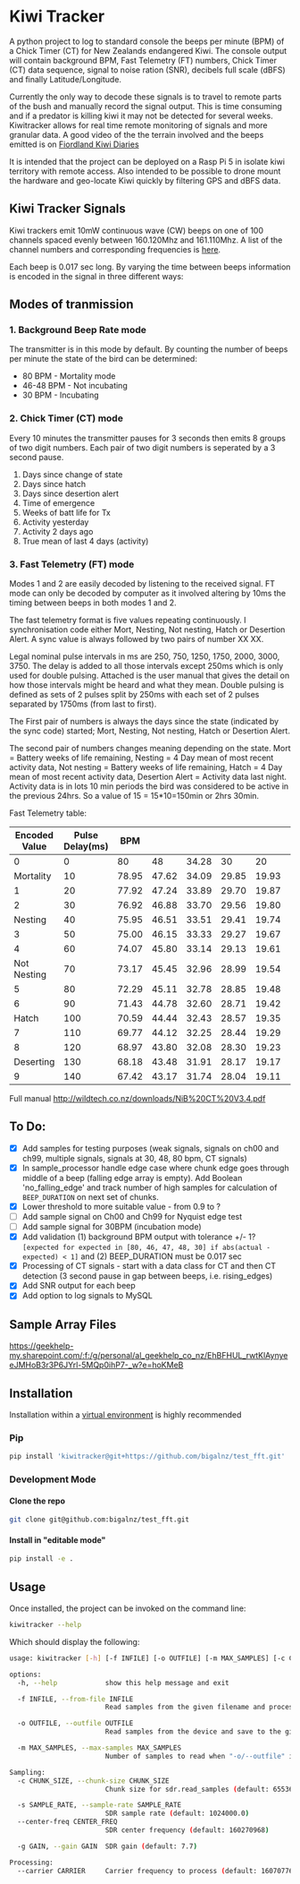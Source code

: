 # Kiwi Tracker

A python project to log to standard console the beeps per minute (BPM) of a Chick Timer (CT) for New Zealands endangered Kiwi. The console output will contain background BPM, Fast Telemetry (FT) numbers, Chick Timer (CT) data sequence, signal to noise ration (SNR), decibels full scale (dBFS) and finally Latitude/Longitude.

Currently the only way to decode these signals is to travel to remote parts of the bush and manually record the signal output. This is time consuming and if a predator is killing kiwi it may not be detected for several weeks. Kiwitracker allows for real time remote monitoring of signals and more granular data. A good video of the the terrain involved and the beeps emitted is on [Fiordland Kiwi Diaries](https://www.youtube.com/watch?v=DQILKrjDUYc&t=5s )

It is intended that the project can be deployed on a Rasp Pi 5 in isolate kiwi territory with remote access. Also intended to be possible to drone mount the hardware and geo-locate Kiwi quickly by filtering GPS and dBFS data.

## Kiwi Tracker Signals

Kiwi trackers emit 10mW continuous wave (CW) beeps on one of 100 channels spaced evenly between 160.120Mhz and 161.110Mhz. A list of the channel numbers and corresponding frequencies is [here](https://github.com/bigalnz/test_fft/blob/main/src/kiwitracker/freq_chart.txt).

Each beep is 0.017 sec long. By varying the time between beeps information is encoded in the signal in three different ways: 

## Modes of tranmission

### 1. Background Beep Rate mode

The transmitter is in this mode by default. By counting the number of beeps per minute the state of the bird can be determined:

* 80 BPM - Mortality mode
* 46-48 BPM - Not incubating
* 30 BPM - Incubating

### 2. Chick Timer (CT) mode

  Every 10 minutes the transmitter pauses for 3 seconds then emits 8 groups of two digit numbers. Each pair of two digit numbers is seperated by a 3 second pause.

  1. Days since change of state
  2. Days since hatch
  3. Days since desertion alert
  4. Time of emergence
  5. Weeks of batt life for Tx
  6. Activity yesterday
  7. Activity 2 days ago
  8. True mean of last 4 days (activity)

### 3. Fast Telemetry (FT) mode

Modes 1 and 2 are easily decoded by listening to the received signal. FT mode can only be decoded by computer as it involved altering by 10ms the timing between beeps in both modes 1 and 2. 

The fast telemetry format is five values repeating continuously. I synchronisation code either Mort, Nesting, Not nesting, Hatch or Desertion Alert. A sync value is always followed by two pairs of number XX XX.

Legal nominal pulse intervals in ms are 250, 750, 1250, 1750, 2000, 3000, 3750. The delay is added to all those intervals except 250ms which is only used for double pulsing. Attached is the user manual that gives the detail on how those intervals might be heard and what they mean. Double pulsing is defined as sets of 2 pulses split by 250ms with each set of 2 pulses separated by 1750ms (from last to first).

The First pair of numbers is always the days since the state (indicated by the sync code) started; Mort, Nesting, Not nesting, Hatch or Desertion Alert.

The second pair of numbers changes meaning depending on the state. Mort = Battery weeks of life remaining, Nesting = 4 Day mean of most recent activity data, Not nesting = Battery weeks of life remaining, Hatch = 4 Day mean of most recent activity data, Desertion Alert = Activity data last night. Activity data is in lots 10 min periods the bird was considered to be active in the previous 24hrs. So a value of 15 = 15*10=150min or 2hrs 30min.

Fast Telemetry table:

| Encoded Value | Pulse Delay(ms) | BPM       |       |       |       |       |       |
|---------------|-----------------|-----------|-------|-------|-------|-------|-------|
| 0             | 0               | 80        | 48    | 34.28 | 30    | 20    | 16    |
| Mortality     | 10              | 78.95     | 47.62 | 34.09 | 29.85 | 19.93 | 15.96 |
| 1             | 20              | 77.92     | 47.24 | 33.89 | 29.70 | 19.87 | 15.92 |
| 2             | 30              | 76.92     | 46.88 | 33.70 | 29.56 | 19.80 | 15.87 |
| Nesting       | 40              | 75.95     | 46.51 | 33.51 | 29.41 | 19.74 | 15.83 |
| 3             | 50              | 75.00     | 46.15 | 33.33 | 29.27 | 19.67 | 15.79 |
| 4             | 60              | 74.07     | 45.80 | 33.14 | 29.13 | 19.61 | 15.75 |
| Not Nesting   | 70              | 73.17     | 45.45 | 32.96 | 28.99 | 19.54 | 15.71 |
| 5             | 80              | 72.29     | 45.11 | 32.78 | 28.85 | 19.48 | 15.67 |
| 6             | 90              | 71.43     | 44.78 | 32.60 | 28.71 | 19.42 | 15.63 |
| Hatch         | 100             | 70.59     | 44.44 | 32.43 | 28.57 | 19.35 | 15.58 |
| 7             | 110             | 69.77     | 44.12 | 32.25 | 28.44 | 19.29 | 15.54 |
| 8             | 120             | 68.97     | 43.80 | 32.08 | 28.30 | 19.23 | 15.50 |
| Deserting     | 130             | 68.18     | 43.48 | 31.91 | 28.17 | 19.17 | 15.46 |
| 9             | 140             | 67.42     | 43.17 | 31.74 | 28.04 | 19.11 | 15.42 |

Full manual http://wildtech.co.nz/downloads/NiB%20CT%20V3.4.pdf


## To Do:

- [X] Add samples for testing purposes (weak signals, signals on ch00 and ch99, multiple signals, signals at 30, 48, 80 bpm, CT signals)
- [X] In sample_processor handle edge case where chunk edge goes through middle of a beep (falling edge array is empty). Add Boolean 'no_falling_edge' and track number of high samples for calculation of `BEEP_DURATION` on next set of chunks.
- [X] Lower threshold to more suitable value - from 0.9 to ?
- [ ] Add sample signal on Ch00 and Ch99 for Nyquist edge test
- [ ] Add sample signal for 30BPM (incubation mode)
- [X] Add validation (1) background BPM output with tolerance +/- 1? `[expected for expected in [80, 46, 47, 48, 30] if abs(actual - expected) < 1]` and (2) BEEP_DURATION must be 0.017 sec
- [X] Processing of CT signals - start with a data class for CT and then CT detection (3 second pause in gap between beeps, i.e. rising_edges)
- [X] Add SNR output for each beep
- [X] Add option to log signals to MySQL

## Sample Array Files

https://geekhelp-my.sharepoint.com/:f:/g/personal/al_geekhelp_co_nz/EhBFHUL_rwtKlAynyeeJMHoB3r3P6JYrl-5MQp0ihP7-_w?e=hoKMeB


## Installation

Installation within a [virtual environment](https://docs.python.org/3.11/library/venv.html) is highly recommended

### Pip

```bash
pip install 'kiwitracker@git+https://github.com/bigalnz/test_fft.git'
```

### Development Mode

#### Clone the repo

```bash
git clone git@github.com:bigalnz/test_fft.git
```

#### Install in "editable mode"

```bash
pip install -e .
```

## Usage

Once installed, the project can be invoked on the command line:

```bash
kiwitracker --help
```

Which should display the following:

```bash
usage: kiwitracker [-h] [-f INFILE] [-o OUTFILE] [-m MAX_SAMPLES] [-c CHUNK_SIZE] [-s SAMPLE_RATE] [--center-freq CENTER_FREQ] [-g GAIN] [--carrier CARRIER]

options:
  -h, --help            show this help message and exit

  -f INFILE, --from-file INFILE
                        Read samples from the given filename and process them

  -o OUTFILE, --outfile OUTFILE
                        Read samples from the device and save to the given filename

  -m MAX_SAMPLES, --max-samples MAX_SAMPLES
                        Number of samples to read when "-o/--outfile" is specified

Sampling:
  -c CHUNK_SIZE, --chunk-size CHUNK_SIZE
                        Chunk size for sdr.read_samples (default: 65536)

  -s SAMPLE_RATE, --sample-rate SAMPLE_RATE
                        SDR sample rate (default: 1024000.0)
  --center-freq CENTER_FREQ
                        SDR center frequency (default: 160270968)

  -g GAIN, --gain GAIN  SDR gain (default: 7.7)

Processing:
  --carrier CARRIER     Carrier frequency to process (default: 160707760)
```
